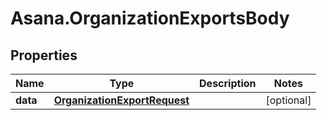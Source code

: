 # Asana.OrganizationExportsBody

## Properties
Name | Type | Description | Notes
------------ | ------------- | ------------- | -------------
**data** | [**OrganizationExportRequest**](OrganizationExportRequest.md) |  | [optional] 
